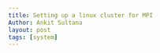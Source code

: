 ```yaml
---
title: Setting up a linux cluster for MPI
Author: Ankit Sultana
layout: post
tags: [system]
---
```



